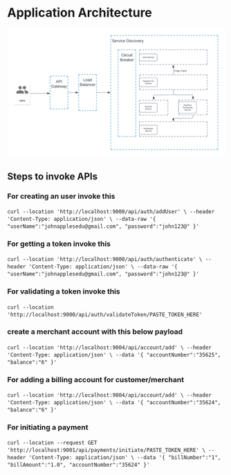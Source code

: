 # Application Architecture
![Architecture](https://github.com/Rahul-4525/MicroservicesArch/blob/master/Architecture.png?raw=true)

## Steps to invoke APIs
### For creating an user invoke this
`curl --location 'http://localhost:9000/api/auth/addUser' \
    --header 'Content-Type: application/json' \
--data-raw '{
    "userName":"johnapplesedu@gmail.com",
    "password":"john123@"
}'`
### For getting a token invoke this
`curl --location 'http://localhost:9000/api/auth/authenticate' \
--header 'Content-Type: application/json' \
--data-raw '{
    "userName":"johnapplesedu@gmail.com",
    "password":"john123@"
}'`
### For validating a token invoke this
`curl --location 'http://localhost:9000/api/auth/validateToken/PASTE_TOKEN_HERE'`

### create a merchant account with this below payload
`curl --location 'http://localhost:9004/api/account/add' \
--header 'Content-Type: application/json' \
--data '{
    "accountNumber":"35625",
    "balance":"6"
}'`

### For adding a billing account for customer/merchant
`curl --location 'http://localhost:9004/api/account/add' \
--header 'Content-Type: application/json' \
--data '{
    "accountNumber":"35624",
    "balance":"6"
}'`

### For initiating a payment
`curl --location --request GET 'http://localhost:9001/api/payments/initiate/PASTE_TOKEN_HERE' \
    --header 'Content-Type: application/json' \
    --data '{
        "billNumber":"1",
        "billAmount":"1.0",
        "accountNumber":"35624"
    }'`